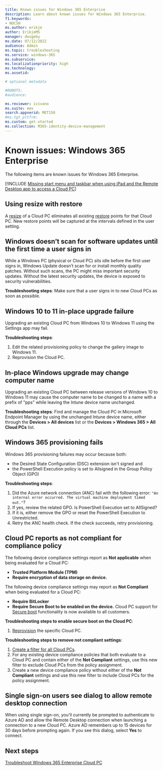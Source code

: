 ```yaml
---
title: Known issues for Windows 365 Enterprise
description: Learn about known issues for Windows 365 Enterprise.
f1.keywords:
- NOCSH
ms.author: erikje
author: ErikjeMS
manager: dougeby
ms.date: 07/12/2022
audience: Admin
ms.topic: troubleshooting
ms.service: windows-365
ms.subservice:
ms.localizationpriority: high
ms.technology:
ms.assetid: 

# optional metadata

#ROBOTS:
#audience:

ms.reviewer: ivivano
ms.suite: ems
search.appverid: MET150
#ms.tgt_pltfrm:
ms.custom: get-started
ms.collection: M365-identity-device-management
---
```


# Known issues: Windows 365 Enterprise

The following items are known issues for Windows 365 Enterprise.

[!INCLUDE [Missing start menu and taskbar when using iPad and the Remote Desktop app to access a Cloud PC](../includes/known-issues.md)]

## Using resize with restore

A [resize](resize-cloud-pc.md) of a Cloud PC eliminates all existing [restore](restore-overview.md) points for that Cloud PC. New restore points will be captured at the intervals defined in the user setting.

## Windows doesn’t scan for software updates until the first time a user signs in<!--38212344-->

While a Windows PC (physical or Cloud PC) sits idle before the first user signs in, Windows Update doesn’t scan for or install monthly quality patches. Without such scans, the PC might miss important security updates. Without the latest security updates, the device is exposed to security vulnerabilities.

 **Troubleshooting steps**: Make sure that a user signs in to new Cloud PCs as soon as possible.

## Windows 10 to 11 in-place upgrade failure<!--40412134-->

Upgrading an existing Cloud PC from Windows 10 to Windows 11 using the Settings app may fail.

**Troubleshooting steps**:

1. Edit the related provisioning policy to change the gallery image to Windows 11.
2. Reprovision the Cloud PC.

## In-place Windows upgrade may change computer name

Upgrading an existing Cloud PC between release versions of Windows 10 to Windows 11 may cause the computer name to be changed to a name with a prefix of "pps" while leaving the Intune device name unchanged.

**Troubleshooting steps**: Find and manage the Cloud PC in Microsoft Endpoint Manager by using the unchanged Intune device name, either through the **Devices > All devices** list or the **Devices > Windows 365 > All Cloud PCs** list.


## Windows 365 provisioning fails<!--38483005-->

Windows 365 provisioning failures may occur because both:

- the Desired State Configuration (DSC) extension isn't signed and
- the PowerShell Execution policy is set to Allsigned in the Group Policy Object (GPO)

**Troubleshooting steps**:

1. Did the Azure network connection (ANC) fail with the following error: `"An internal error occurred. The virtual machine deployment timed out."`?
2. If yes, review the related GPO. Is PowerShell Execution set to AllSigned?
3. If it is, either remove the GPO or reset the PowerShell Execution to Unrestricted.
4. Retry the ANC health check. If the check succeeds, retry provisioning.

## Cloud PC reports as not compliant for compliance policy

The following device compliance settings report as **Not applicable** when being evaluated for a Cloud PC:

- **Trusted Platform Module (TPM)**
- **Require encryption of data storage on device.**

The following device compliance settings may report as **Not Compliant** when being evaluated for a Cloud PC:

- **Require BitLocker**
- **Require Secure Boot to be enabled on the device.** Cloud PC support for [Secure boot](/windows-hardware/design/device-experiences/oem-secure-boot) functionality is now available to all customers.

**Troubleshooting steps to enable secure boot on the Cloud PC**:

1. [Reprovision](reprovision-cloud-pc.md) the specific Cloud PC.

**Troubleshooting steps to remove not compliant settings**:

1. [Create a filter for all Cloud PCs](create-filter.md#create-a-filter-for-all-cloud-pcs).
2. For any existing device compliance policies that both evaluate to a Cloud PC and contain either of the **Not Compliant** settings, use this new filter to exclude Cloud PCs from the policy assignment.
3. Create a new device compliance policy without either of the **Not Compliant** settings and use this new filter to include Cloud PCs for the policy assignment.

## Single sign-on users see dialog to allow remote desktop connection
When using single sign-on, you'll currently be prompted to authenticate to Azure AD and allow the Remote Desktop connection when launching a connection to a new Cloud PC. Azure AD remembers up to 15 devices for 30 days before prompting again. If you see this dialog, select **Yes** to connect.

## Next steps

[Troubleshoot Windows 365 Enterprise Cloud PC](troubleshooting.md)
